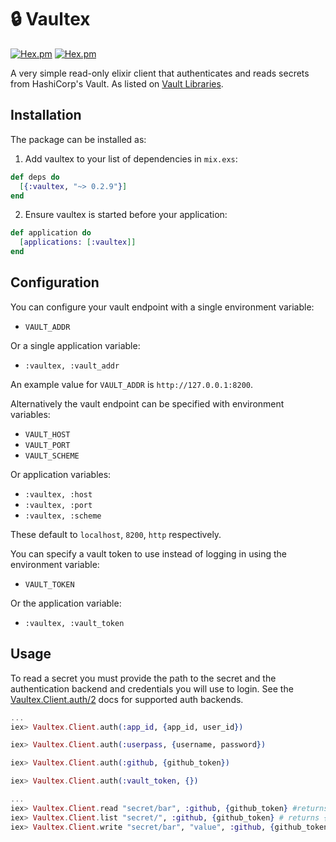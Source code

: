 # :lock: Vaultex

[![Hex.pm](https://img.shields.io/hexpm/v/vaultex.svg)]()
[![Hex.pm](https://img.shields.io/hexpm/dt/vaultex.svg)]()

A very simple read-only elixir client that authenticates and reads secrets from HashiCorp's Vault. As listed on [Vault Libraries](https://www.vaultproject.io/docs/http/libraries.html#elixir).

## Installation

The package can be installed as:

  1. Add vaultex to your list of dependencies in `mix.exs`:

```elixir
def deps do
  [{:vaultex, "~> 0.2.9"}]
end
```
  2. Ensure vaultex is started before your application:

```elixir
def application do
  [applications: [:vaultex]]
end
```
## Configuration

You can configure your vault endpoint with a single environment variable:

* `VAULT_ADDR`

Or a single application variable:

* `:vaultex, :vault_addr`

An example value for `VAULT_ADDR` is `http://127.0.0.1:8200`.

Alternatively the vault endpoint can be specified with environment variables:

* `VAULT_HOST`
* `VAULT_PORT`
* `VAULT_SCHEME`

Or application variables:

* `:vaultex, :host`
* `:vaultex, :port`
* `:vaultex, :scheme`

These default to `localhost`, `8200`, `http` respectively.

You can specify a vault token to use instead of logging in using the environment variable:

* `VAULT_TOKEN`

Or the application variable:

* `:vaultex, :vault_token`

## Usage

To read a secret you must provide the path to the secret and the authentication backend and credentials you will use to login. See the [Vaultex.Client.auth/2](https://hexdocs.pm/vaultex/Vaultex.Client.html#auth/2) docs for supported auth backends.

```elixir
...
iex> Vaultex.Client.auth(:app_id, {app_id, user_id})

iex> Vaultex.Client.auth(:userpass, {username, password})

iex> Vaultex.Client.auth(:github, {github_token})

iex> Vaultex.Client.auth(:vault_token, {})

...
iex> Vaultex.Client.read "secret/bar", :github, {github_token} #returns {:ok, %{"value" => bar"}}
iex> Vaultex.Client.list "secret/", :github, {github_token} # returns {:ok, %{"keys" => ["bar"]}}
iex> Vaultex.Client.write "secret/bar", "value", :github, {github_token} # returns {:ok, "Key saved" }

```
